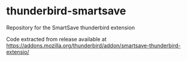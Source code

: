 # thunderbird-smartsave
Repository for the SmartSave thunderbird extension

Code extracted from release available at https://addons.mozilla.org/thunderbird/addon/smartsave-thunderbird-extensio/
